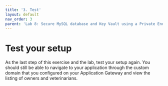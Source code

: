 ```yaml
---
title: '3. Test'
layout: default
nav_order: 3
parent: 'Lab 8: Secure MySQL database and Key Vault using a Private Endpoint'
---
```


# Test your setup

As the last step of this exercise and the lab, test your setup again. You should still be able to navigate to your application through the custom domain that you configured on your Application Gateway and view the listing of owners and veterinarians.

